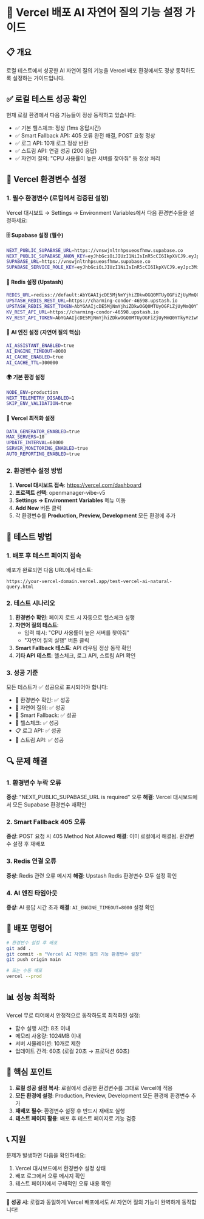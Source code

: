 # 🚀 Vercel 배포 AI 자연어 질의 기능 설정 가이드

## 📋 개요

로컬 테스트에서 성공한 AI 자연어 질의 기능을 Vercel 배포 환경에서도 정상 동작하도록 설정하는 가이드입니다.

## ✅ 로컬 테스트 성공 확인

현재 로컬 환경에서 다음 기능들이 정상 동작하고 있습니다:

- ✅ 기본 헬스체크: 정상 (1ms 응답시간)
- ✅ Smart Fallback API: 405 오류 완전 해결, POST 요청 정상
- ✅ 로그 API: 10개 로그 정상 반환
- ✅ 스트림 API: 연결 성공 (200 응답)
- ✅ 자연어 질의: "CPU 사용률이 높은 서버를 찾아줘" 등 정상 처리

## 🔧 Vercel 환경변수 설정

### 1. 필수 환경변수 (로컬에서 검증된 설정)

Vercel 대시보드 → Settings → Environment Variables에서 다음 환경변수들을 설정하세요:

#### 🗄️ Supabase 설정 (필수)

```bash
NEXT_PUBLIC_SUPABASE_URL=https://vnswjnltnhpsueosfhmw.supabase.co
NEXT_PUBLIC_SUPABASE_ANON_KEY=eyJhbGciOiJIUzI1NiIsInR5cCI6IkpXVCJ9.eyJpc3MiOiJzdXBhYmFzZSIsInJlZiI6InZuc3dqbmx0bmhwc3Vlb3NmaG13Iiwicm9sZSI6ImFub24iLCJpYXQiOjE3NDc5MjMzMjcsImV4cCI6MjA2MzQ5OTMyN30.09ApSnuXNv_yYVJWQWGpOFWw3tkLbxSA21k5sroChGU
SUPABASE_URL=https://vnswjnltnhpsueosfhmw.supabase.co
SUPABASE_SERVICE_ROLE_KEY=eyJhbGciOiJIUzI1NiIsInR5cCI6IkpXVCJ9.eyJpc3MiOiJzdXBhYmFzZSIsInJlZiI6InZuc3dqbmx0bmhwc3Vlb3NmaG13Iiwicm9sZSI6InNlcnZpY2Vfcm9sZSIsImlhdCI6MTc0NzkyMzMyNywiZXhwIjoyMDYzNDk5MzI3fQ.xk2DUcqBZnaF-iuO7sbeXS-H43h8D5gppIlsJYw7xi8
```

#### 🔴 Redis 설정 (Upstash)

```bash
REDIS_URL=rediss://default:AbYGAAIjcDE5MjNmYjhiZDkwOGQ0MTUyOGFiZjUyMmQ0YTkyMzIwM3AxMA@charming-condor-46598.upstash.io:6379
UPSTASH_REDIS_REST_URL=https://charming-condor-46598.upstash.io
UPSTASH_REDIS_REST_TOKEN=AbYGAAIjcDE5MjNmYjhiZDkwOGQ0MTUyOGFiZjUyMmQ0YTkyMzIwM3AxMA
KV_REST_API_URL=https://charming-condor-46598.upstash.io
KV_REST_API_TOKEN=AbYGAAIjcDE5MjNmYjhiZDkwOGQ0MTUyOGFiZjUyMmQ0YTkyMzIwM3AxMA
```

#### 🤖 AI 엔진 설정 (자연어 질의 핵심)

```bash
AI_ASSISTANT_ENABLED=true
AI_ENGINE_TIMEOUT=8000
AI_CACHE_ENABLED=true
AI_CACHE_TTL=300000
```

#### 🌍 기본 환경 설정

```bash
NODE_ENV=production
NEXT_TELEMETRY_DISABLED=1
SKIP_ENV_VALIDATION=true
```

#### 🚀 Vercel 최적화 설정

```bash
DATA_GENERATOR_ENABLED=true
MAX_SERVERS=10
UPDATE_INTERVAL=60000
SERVER_MONITORING_ENABLED=true
AUTO_REPORTING_ENABLED=true
```

### 2. 환경변수 설정 방법

1. **Vercel 대시보드 접속**: <https://vercel.com/dashboard>
2. **프로젝트 선택**: openmanager-vibe-v5
3. **Settings → Environment Variables** 메뉴 이동
4. **Add New** 버튼 클릭
5. 각 환경변수를 **Production, Preview, Development** 모든 환경에 추가

## 🧪 테스트 방법

### 1. 배포 후 테스트 페이지 접속

배포가 완료되면 다음 URL에서 테스트:

```
https://your-vercel-domain.vercel.app/test-vercel-ai-natural-query.html
```

### 2. 테스트 시나리오

1. **환경변수 확인**: 페이지 로드 시 자동으로 헬스체크 실행
2. **자연어 질의 테스트**:
   - 입력 예시: "CPU 사용률이 높은 서버를 찾아줘"
   - "자연어 질의 실행" 버튼 클릭
3. **Smart Fallback 테스트**: API 라우팅 정상 동작 확인
4. **기타 API 테스트**: 헬스체크, 로그 API, 스트림 API 확인

### 3. 성공 기준

모든 테스트가 ✅ 성공으로 표시되어야 합니다:

- 🔗 환경변수 확인: ✅ 성공
- 🧠 자연어 질의: ✅ 성공
- 🔧 Smart Fallback: ✅ 성공
- 📡 헬스체크: ✅ 성공
- 📋 로그 API: ✅ 성공
- 🌊 스트림 API: ✅ 성공

## 🔍 문제 해결

### 1. 환경변수 누락 오류

**증상**: "NEXT_PUBLIC_SUPABASE_URL is required" 오류
**해결**: Vercel 대시보드에서 모든 Supabase 환경변수 재확인

### 2. Smart Fallback 405 오류

**증상**: POST 요청 시 405 Method Not Allowed
**해결**: 이미 로컬에서 해결됨. 환경변수 설정 후 재배포

### 3. Redis 연결 오류

**증상**: Redis 관련 오류 메시지
**해결**: Upstash Redis 환경변수 모두 설정 확인

### 4. AI 엔진 타임아웃

**증상**: AI 응답 시간 초과
**해결**: `AI_ENGINE_TIMEOUT=8000` 설정 확인

## 🚀 배포 명령어

```bash
# 환경변수 설정 후 배포
git add .
git commit -m "Vercel AI 자연어 질의 기능 환경변수 설정"
git push origin main

# 또는 수동 배포
vercel --prod
```

## 📊 성능 최적화

Vercel 무료 티어에서 안정적으로 동작하도록 최적화된 설정:

- 함수 실행 시간: 8초 이내
- 메모리 사용량: 1024MB 이내
- 서버 시뮬레이션: 10개로 제한
- 업데이트 간격: 60초 (로컬 20초 → 프로덕션 60초)

## 🎯 핵심 포인트

1. **로컬 성공 설정 복사**: 로컬에서 성공한 환경변수를 그대로 Vercel에 적용
2. **모든 환경에 설정**: Production, Preview, Development 모든 환경에 환경변수 추가
3. **재배포 필수**: 환경변수 설정 후 반드시 재배포 실행
4. **테스트 페이지 활용**: 배포 후 테스트 페이지로 기능 검증

## 📞 지원

문제가 발생하면 다음을 확인하세요:

1. Vercel 대시보드에서 환경변수 설정 상태
2. 배포 로그에서 오류 메시지 확인
3. 테스트 페이지에서 구체적인 오류 내용 확인

---

**🎉 성공 시**: 로컬과 동일하게 Vercel 배포에서도 AI 자연어 질의 기능이 완벽하게 동작합니다!
